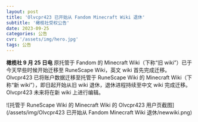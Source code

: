 ```yaml
---
layout: post
title: 'Olvcpr423 已开始从 Fandom Minecraft Wiki 退休'
subtitle: '橄榄社受权公告'
date: 2023-09-25
categories: 公告
cvr: '/assets/img/hero.jpg'
tags: 公告
---
```

**橄榄社 9 月 25 日电**  原托管于 Fandom 的 Minecraft Wiki（下称“旧 wiki”）已于今天早些时候开始迁移至 RuneScape Wiki，英文 wiki 首先完成迁移。Olvcpr423 已将账户数据迁移至托管于 RuneScape Wiki 的 Minecraft Wiki（下称“新 wiki”），即日起开始从旧 wiki 退休，退休进程持续至中文 wiki 完成迁移。Olvcpr423 未来将在新 wiki 上进行编辑。

![托管于 RuneScape Wiki 的 Minecraft Wiki 的 Olvcpr423 用户页截图](/assets/img/Olvcpr423 已开始从 Fandom Minecraft Wiki 退休/newwiki.png)
